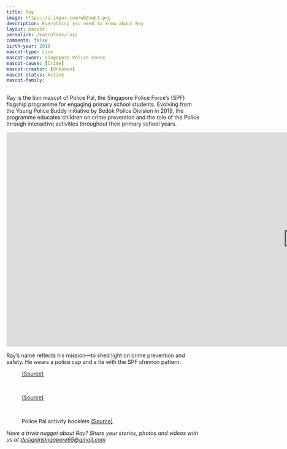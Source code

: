 ```yaml
---
title: Ray
image: https://i.imgur.com/wbZxwL3.png
description: Everything you need to know about Ray
layout: mascot
permalink: /mascotdex/ray/
comments: false
birth-year: 2019
mascot-type: Lion
mascot-owner: Singapore Police Force
mascot-cause: [Crime]
mascot-creator: [Unknown]
mascot-status: Active
mascot-family: 
---
```

Ray is the lion mascot of Police Pal, the Singapore Police Force’s (SPF) flagship programme for engaging primary school students. Evolving from the Young Police Buddy initiative by Bedok Police Division in 2019, the programme educates children on crime prevention and the role of the Police through interactive activities throughout their primary school years. 

<div class="video-responsive"><iframe width="1524" height="560" src="https://www.youtube.com/embed/zBaGssFt5Cg" title="Launch of Police Pal" frameborder="0" allow="accelerometer; autoplay; clipboard-write; encrypted-media; gyroscope; picture-in-picture; web-share" referrerpolicy="strict-origin-when-cross-origin" allowfullscreen></iframe> </div>

Ray’s name reflects his mission—to shed light on crime prevention and safety. He wears a police cap and a tie with the SPF chevron pattern. 

<figure>
<img src="https://i.imgur.com/biJC5ga.jpg" alt="">
<figcaption><a href="https://www.police.gov.sg/Media-Room/Police-Life/2022/03/Police-Pal-for-the-Youth" target="_blank">(Source)</a></figcaption>
</figure>
<br>

<figure>
<img src="https://i.imgur.com/AjH4Wmv.png" alt="">
<figcaption><a href="https://www.police.gov.sg/Community/Community-Programmes/Police-Pal " target="_blank">(Source)</a></figcaption>
</figure>
<br>

<figure>
<img src="https://i.imgur.com/3c4D7R1.jpg" alt="">
<figcaption>Police Pal activity booklets <a href="https://www.police.gov.sg/Media-Room/Police-Life/2022/03/Police-Pal-for-the-Youth" target="_blank">(Source)</a></figcaption>
</figure>

<i>Have a trivia nugget about Ray? Share your stories, photos and videos with us at designinsingapore65@gmail.com</i>


